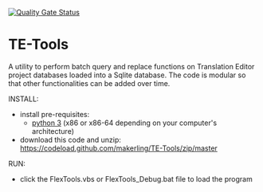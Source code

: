 [![Quality Gate Status](https://sonarcloud.io/api/project_badges/measure?project=makerling_TE-Tools&metric=alert_status)](https://sonarcloud.io/dashboard?id=makerling_TE-Tools)

# TE-Tools
A utility to perform batch query and replace functions on Translation Editor project databases loaded into a Sqlite database. The code is modular so that other functionalities can be added over time. 

INSTALL:
- install pre-requisites: 
  - [python 3](https://www.python.org/downloads/release/python-385/) (x86 or x86-64 depending on your computer's architecture)
- download this code and unzip: https://codeload.github.com/makerling/TE-Tools/zip/master  

RUN:
- click the FlexTools.vbs or FlexTools_Debug.bat file to load the program

